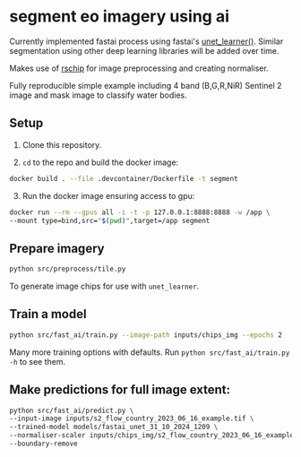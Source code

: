 # segment eo imagery using ai
Currently implemented fastai process using fastai's [unet_learner()](https://fastai.github.io/fastai-docs/vision.learner#unet_learner). Similar segmentation using other deep learning libraries will be added over time.

Makes use of [rschip](https://github.com/tomwilsonsco/rs-chip) for image preprocessing and creating normaliser.

Fully reproducible simple example including 4 band (B,G,R,NiR) Sentinel 2 image and mask image to classify water bodies.

## Setup

1. Clone this repository.

2. `cd` to the repo and build the docker image:

```bash
docker build . --file .devcontainer/Dockerfile -t segment
```

3. Run the docker image ensuring access to gpu:

```bash
docker run --rm --gpus all -i -t -p 127.0.0.1:8888:8888 -w /app \
--mount type=bind,src="$(pwd)",target=/app segment
```

## Prepare imagery
 
```bash
python src/preprocess/tile.py
```
To generate image chips for use with `unet_learner`.


## Train a model
```bash
python src/fast_ai/train.py --image-path inputs/chips_img --epochs 2
```
Many more training options with defaults. Run `python src/fast_ai/train.py -h` to see them.

## Make predictions for full image extent:
```bash
python src/fast_ai/predict.py \
--input-image inputs/s2_flow_country_2023_06_16_example.tif \
--trained-model models/fastai_unet_31_10_2024_1209 \
--normaliser-scaler inputs/chips_img/s2_flow_country_2023_06_16_example_normaliser.pkl \
--boundary-remove
```


